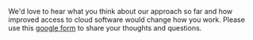 We'd love to hear what you think about our approach so far and how improved access to cloud software would change how you work. Please use this [google form](http://docs.google.com/forms/d/e/1FAIpQLSer389kqIkYiYW5Veqcf8urhr_ldLmCEBf-l-fU5O6gYWKRmQ/viewform) to share your thoughts and questions.
